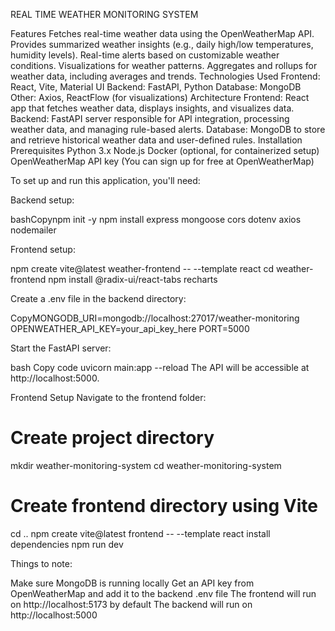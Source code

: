 REAL TIME WEATHER MONITORING SYSTEM


Features
Fetches real-time weather data using the OpenWeatherMap API.
Provides summarized weather insights (e.g., daily high/low temperatures, humidity levels).
Real-time alerts based on customizable weather conditions.
Visualizations for weather patterns.
Aggregates and rollups for weather data, including averages and trends.
Technologies Used
Frontend: React, Vite, Material UI
Backend: FastAPI, Python
Database: MongoDB
Other:  Axios, ReactFlow (for visualizations)
Architecture
Frontend: React app that fetches weather data, displays insights, and visualizes data.
Backend: FastAPI server responsible for API integration, processing weather data, and managing rule-based alerts.
Database: MongoDB to store and retrieve historical weather data and user-defined rules.
Installation
Prerequisites
Python 3.x
Node.js
Docker (optional, for containerized setup)
OpenWeatherMap API key (You can sign up for free at OpenWeatherMap)

To set up and run this application, you'll need:

Backend setup:

bashCopynpm init -y
npm install express mongoose cors dotenv axios nodemailer

Frontend setup:

npm create vite@latest weather-frontend -- --template react
cd weather-frontend
npm install @radix-ui/react-tabs recharts

Create a .env file in the backend directory:

CopyMONGODB_URI=mongodb://localhost:27017/weather-monitoring
OPENWEATHER_API_KEY=your_api_key_here
PORT=5000

Start the FastAPI server:

bash
Copy code
uvicorn main:app --reload
The API will be accessible at http://localhost:5000.

Frontend Setup
Navigate to the frontend folder:

# Create project directory
mkdir weather-monitoring-system
cd weather-monitoring-system


# Create frontend directory using Vite
cd ..
npm create vite@latest frontend -- --template react
install dependencies
npm run dev

Things to note:

Make sure MongoDB is running locally
Get an API key from OpenWeatherMap and add it to the backend .env file
The frontend will run on http://localhost:5173 by default
The backend will run on http://localhost:5000

